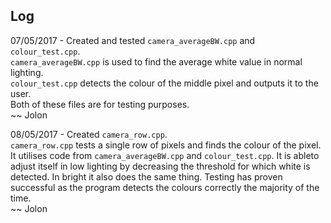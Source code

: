 <!-- 
Add things to this log whenever you upload/edit something. It will make our reports easier because we have everything recorded.

I suggest this format:
dd/mm/yy - Statement  
Extended Description  
~~ First Name

(Pro-tip: Use a double space before a line break to go to the next line. Pressing enter twice creates a new paragraph.)
-->

## Log

07/05/2017 - Created and tested `camera_averageBW.cpp` and `colour_test.cpp`.  
`camera_averageBW.cpp` is used to find the average white value in normal lighting.  
`colour_test.cpp` detects the colour of the middle pixel and outputs it to the user.  
Both of these files are for testing purposes.  
~~ Jolon

08/05/2017 - Created `camera_row.cpp`.  
`camera_row.cpp` tests a single row of pixels and finds the colour of the pixel. It utilises code from
`camera_averageBW.cpp` and `colour_test.cpp`. It is ableto adjust itself in low lighting by decreasing
the threshold for which white is detected. In bright it also does the same thing. Testing has proven
successful as the program detects the colours correctly the majority of the time.  
~~ Jolon
